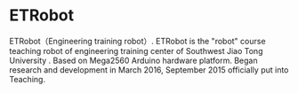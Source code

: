# ETRobot
ETRobot（Engineering training robot）.
ETRobot is the "robot" course teaching robot of engineering training center of Southwest Jiao Tong University .
Based on Mega2560 Arduino hardware platform.
Began research and development in March 2016, September 2015 officially put into Teaching.
